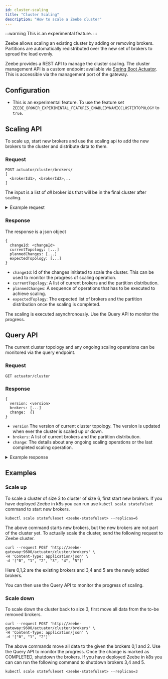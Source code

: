 ```yaml
---
id: cluster-scaling
title: "Cluster Scaling"
description: "How to scale a Zeebe cluster"
---
```


:::warning
This is an experimental feature.
:::

Zeebe allows scaling an existing cluster by adding or removing brokers. Partitions are automatically redistributed over the new set of brokers to spread the load evenly.

Zeebe provides a REST API to manage the cluster scaling. The cluster management API is a custom endpoint available via [Spring Boot Actuator](https://docs.spring.io/spring-boot/docs/3.1.x/reference/htmlsingle/#actuator.endpoints). This is accessible via the management port of the gateway.

## Configuration

- This is an experimental feature. To use the feature set `ZEEBE_BROKER_EXPERIMENTAL_FEATURES_ENABLEDYNAMICCLUSTERTOPOLOGY` to `true`.

## Scaling API

To scale up, start new brokers and use the scaling api to add the new brokers to the cluster and distribute data to them.

### Request

```
POST actuator/cluster/brokers/
[
  <brokerId1>, <brokerId2>,..
]
```

The input is a list of *all* broker ids that will be in the final cluster after scaling.

<details>
  <summary>Example request</summary>

```
curl --request POST 'http://localhost:9600/actuator/cluster/brokers' \
-H 'Content-Type: application/json' \
-d '["0", "1", "2", "3"]'
```

</details>

### Response

The response is a json object

```
{
  changeId: <changeId>
  currentTopology: [...]
  plannedChanges: [...]
  expectedTopology: [...]
}
```

- `changeId`: Id of the changes initiated to scale the cluster. This can be used to monitor the progress of scaling operation.
- `currentTopology`: A list of current brokers and the partition distribution.
- `plannedChanges`: A sequence of operations that has to be executed to achieve scaling.
- `expectedToplogy`: The expected list of brokers and the partition distribution once the scaling is completed.

The scaling is executed asynchronously. Use the Query API to monitor the progress.

## Query API

The current cluster topology and any ongoing scaling operations can be monitored via the query endpoint.

### Request

```
GET actuator/cluster
```

### Response

```
{
  version: <version>
  brokers: [...]
  change:  {}
}
```

- `version` The version of current cluster topology. The version is updated when ever the cluster is scaled up or down.
- `brokers`: A list of current brokers and the partition distribution.
- `change`: The details about any ongoing scaling operations or the last completed scaling operation.

<details>
  <summary>Example response</summary>

```
{
  "version": 2,
  "brokers": [
    {
      "id": 1,
      "state": "ACTIVE",
      "version": 4,
      "lastUpdatedAt": "2023-11-03T16:57:16.479167471Z",
      "partitions": [
        {
          "id": 1,
          "state": "ACTIVE",
          "priority": 2
        },
        ...
      ]
    },
    ...
  ],
  "change": {
    "id": 2,
    "status": "IN_PROGRESS",
    "completed": [
         {
        "operation": "BROKER_ADD",
        "brokerId": 4,
        "completedAt": "2023-11-03T16:53:09Z"
      },
      {
        "operation": "PARTITION_JOIN",
        "brokerId": 4,
        "partitionId": 5,
        "priority": 3,
        "completedAt": "2023-11-03T16:53:41Z"
      },
      ...
    ],
    "pending": [
      {
        "operation": "PARTITION_JOIN",
        "brokerId": 3,
        "partitionId": 3,
        "priority": 2
      },
      ...
    ]
  }
}

```

</details>

## Examples

### Scale up

To scale a cluster of size 3 to cluster of size 6, first start new brokers. If you have deployed Zeebe in k8s you can run use `kubctl scale statefulset` command to start new brokers.

```
kubectl scale statefuleset <zeebe-statefulset> --replicas=6
```

The above command starts new brokers, but the new brokers are not part of the cluster yet. To actually scale the cluster, send the following request to Zeebe cluster.

```
curl --request POST 'http://zeebe-gateway:9600/actuator/cluster/brokers' \
-H 'Content-Type: application/json' \
-d '["0", "1", "2", "3", "4", "5"]'
```

Here 0,1,2 are the existing brokers and 3,4 and 5 are the newly added brokers.

You can then use the Query API to monitor the progress of scaling.

### Scale down

To scale down the cluster back to size 3, first move all data from the to-be removed brokers.

```
curl --request POST 'http://zeebe-gateway:9600/actuator/cluster/brokers' \
-H 'Content-Type: application/json' \
-d '["0", "1", "2"]'
```

The above commands move all data to the given the brokers 0,1 and 2. Use the Query API to monitor the progress. Once the change is marked as COMPLETED, shutdown the brokers. If you have deployed Zeebe in k8s you can can run the following command to shutdown brokers 3,4 and 5.

```
kubectl scale statefuleset <zeebe-statefulset> --replicas=3
```
